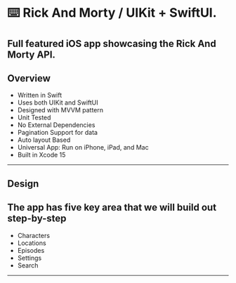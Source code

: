 ⌨️ Rick And Morty / UIKit + SwiftUI.
=====

Full featured iOS app showcasing the Rick And Morty API.
-----





Overview
-----
- Written in Swift
- Uses both UIKit and SwiftUI
- Designed with MVVM pattern
- Unit Tested
- No External Dependencies
- Pagination Support for data
- Auto layout Based
- Universal App: Run on iPhone, iPad, and Mac
- Built in Xcode 15

-----

Design
------
The app has five key area that we will build out step-by-step
------
- Characters
- Locations
- Episodes
- Settings
- Search

-----

